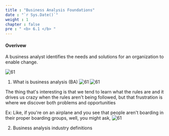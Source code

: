 ```yaml
---
title : "Business Analysis Foundations"
date : "`r Sys.Date()`"
weight : 1
chapter : false
pre : " <b> 6.1 </b> "
---
```


#### Overivew

A business analyst identifies the needs and solutions for an organization to enable change.

![61][1]
1. What is business analysis (BA)  ![61][2] ![61][3]

The thing that's interesting is that we tend to learn what the rules are and it drives us crazy when the rules aren't being followed, but that frustration is where we discover both problems and opportunities

Ex: Like, if you're on an airplane and you see that people aren't boarding in their proper boarding groups, well, you might ask, ![61][4]

2. Business analysis industry definitions


[1]: /projects/images/ba/notes/1.png?featherlight=false&width=50pc
[2]: /projects/images/ba/notes/2.png?featherlight=false&width=50pc
[3]: /projects/images/ba/notes/3.png?featherlight=false&width=50pc
[4]: /projects/images/ba/notes/4.png?featherlight=false&width=50pc
[5]: /projects/images/ba/notes/5.png?featherlight=false&width=50pc
[6]: /projects/images/ba/notes/6.png?featherlight=false&width=50pc
[7]: /projects/images/ba/notes/7.png?featherlight=false&width=50pc
[8]: /projects/images/ba/notes/8.png?featherlight=false&width=50pc
[9]: /projects/images/ba/notes/9.png?featherlight=false&width=50pc
[10]: /projects/images/ba/notes/10.png?featherlight=false&width=50pc
[11]: /projects/images/ba/notes/11.png?featherlight=false&width=50pc
[12]: /projects/images/ba/notes/12.png?featherlight=false&width=50pc
[13]: /projects/images/ba/notes/13.png?featherlight=false&width=50pc
[14]: /projects/images/ba/notes/14.png?featherlight=false&width=50pc
[15]: /projects/images/ba/notes/15.png?featherlight=false&width=50pc
[16]: /projects/images/ba/notes/16.png?featherlight=false&width=50pc
[17]: /projects/images/ba/notes/17.png?featherlight=false&width=50pc
[18]: /projects/images/ba/notes/18.png?featherlight=false&width=50pc
[19]: /projects/images/ba/notes/19.png?featherlight=false&width=50pc
[20]: /projects/images/ba/notes/20.png?featherlight=false&width=50pc
[21]: /projects/images/ba/notes/21.png?featherlight=false&width=50pc

